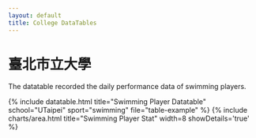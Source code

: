 ```yaml
---
layout: default
title: College DataTables
---
```


<!-- Page Heading -->
<h1 class="h3 mb-2 text-gray-800">臺北市立大學</h1>
<p class="mb-4">The datatable recorded the daily performance data of swimming players.</p>

{% include datatable.html title="Swimming Player Datatable" school="UTaipei" sport="swimming" file="table-example" %}
{% include charts/area.html title="Swimming Player Stat" width=8 showDetails='true' %}